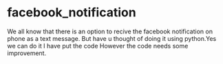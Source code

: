 # facebook_notification
We all know that there is an option to recive the facebook notification on phone as a text message.
But have u thought of doing it using python.Yes we can do it 
I have put the code However the code needs some improvement.
